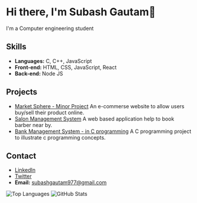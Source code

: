 # Hi there, I'm Subash Gautam👋

I'm a Computer engineering student 

## Skills
- **Languages:** C, C++, JavaScript
- **Front-end:** HTML, CSS, JavaScript, React
- **Back-end:** Node JS
  <!-- **Databases:** MongoDB, MySQL, PostgreSQL -->

## Projects
- [Market Sphere - Minor Project](https://github.com/subash-gautam/Market-Sphere)
  An e-commerse website to allow users buy/sell their product online.
- [Salon Management System](https://github.com/subash-gautam/Salon-Management-System-Software-Engineering-Project-)
  A web based application help to book barber near by.
- [Bank Management System - in C programming](https://github.com/subash-gautam/C-Bank-Management-Program)
  A C programming project to illustrate c programming concepts.
  
## Contact
- [LinkedIn](https://www.linkedin.com/in/ersubashgautam)
- [Twitter](https://twitter.com/ersubashgautam)
- **Email:** subashgautam977@gmail.com

![Top Languages](https://github-readme-stats.vercel.app/api/top-langs/?username=subash-gautam&layout=compact)
![GitHub Stats](https://github-readme-stats.vercel.app/api?username=subash-gautam&show_icons=true)


<!--
**subash-gautam/subash-gautam** is a ✨ _special_ ✨ repository because its `README.md` (this file) appears on your GitHub profile.

Here are some ideas to get you started:

- 🔭 I’m currently working on ...
- 🌱 I’m currently learning ...
- 👯 I’m looking to collaborate on ...
- 🤔 I’m looking for help with ...
- 💬 Ask me about ...
- 📫 How to reach me: ...
- 😄 Pronouns: ...
- ⚡ Fun fact: ...
-->
